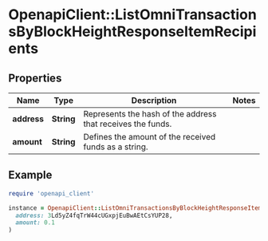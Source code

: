 # OpenapiClient::ListOmniTransactionsByBlockHeightResponseItemRecipients

## Properties

| Name | Type | Description | Notes |
| ---- | ---- | ----------- | ----- |
| **address** | **String** | Represents the hash of the address that receives the funds. |  |
| **amount** | **String** | Defines the amount of the received funds as a string. |  |

## Example

```ruby
require 'openapi_client'

instance = OpenapiClient::ListOmniTransactionsByBlockHeightResponseItemRecipients.new(
  address: 3Ld5yZ4fqTrW44cUGxpjEuBwAEtCsYUP28,
  amount: 0.1
)
```


